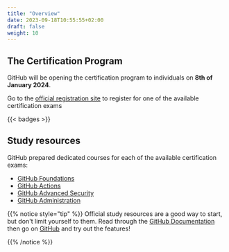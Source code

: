 ```yaml
---
title: "Overview"
date: 2023-09-18T10:55:55+02:00
draft: false
weight: 10
---
```


## The Certification Program

GitHub will be opening the certification program to individuals on **8th of January 2024**. 

Go to the [official registration site](https://examregistration.github.com/overview) to register for one of the available certification exams


{{< badges >}}


## Study resources

GitHub prepared dedicated courses for each of the available certification exams:
- [GitHub Foundations](https://learn.microsoft.com/en-us/collections/o1njfe825p602p)
- [GitHub Actions](https://learn.microsoft.com/en-us/collections/n5p4a5z7keznp5)
- [GitHub Advanced Security](https://learn.microsoft.com/en-us/collections/rqymc6yw8q5rey)
- [GitHub Administration](https://learn.microsoft.com/en-us/collections/mom7u1gzjdxw03)


{{% notice style="tip" %}}
Official study resources are a good way to start, but don't limit yourself to them. Read through the [GitHub Documentation](https://docs.github.com/en/) then go on [GitHub](https://github.com/) and try out the features!

{{% /notice %}}
